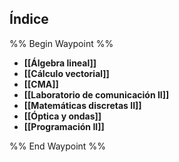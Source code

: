## Índice

%% Begin Waypoint %%
- **[[Álgebra lineal]]**
- **[[Cálculo vectorial]]**
- **[[CMA]]**
- **[[Laboratorio de comunicación II]]**
- **[[Matemáticas discretas II]]**
- **[[Óptica y ondas]]**
- **[[Programación II]]**

%% End Waypoint %%

